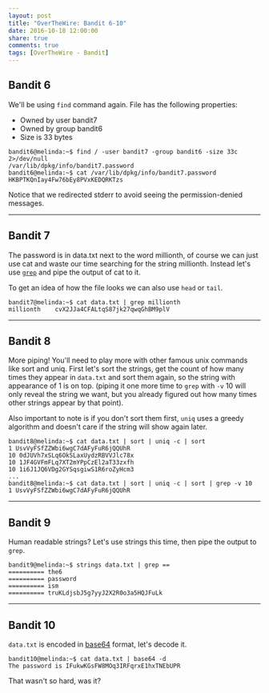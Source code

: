 ```yaml
---
layout: post
title: "OverTheWire: Bandit 6-10"
date: 2016-10-18 12:00:00
share: true
comments: true
tags: [OverTheWire - Bandit]
---
```


## Bandit 6

We'll be using `find` command again. File has the following properties:
* Owned by user bandit7
* Owned by group bandit6
* Size is 33 bytes

```console
bandit6@melinda:~$ find / -user bandit7 -group bandit6 -size 33c 2>/dev/null
/var/lib/dpkg/info/bandit7.password
bandit6@melinda:~$ cat /var/lib/dpkg/info/bandit7.password
HKBPTKQnIay4Fw76bEy8PVxKEDQRKTzs
```

Notice that we redirected stderr to avoid seeing the permission-denied messages.

___________________________________________

## Bandit 7

The password  is in data.txt next to the word millionth, of course we can just use cat and waste our time searching for the string millionth. Instead let's use [`grep`](https://www.gnu.org/software/grep/manual/grep.html) and pipe the output of cat to it.
 
To get an idea of how the file looks we can also use `head` or `tail`.

```console
bandit7@melinda:~$ cat data.txt | grep millionth
millionth    cvX2JJa4CFALtqS87jk27qwqGhBM9plV
```

___________________________________________

## Bandit 8

More piping! You'll need to play more with other famous unix commands like sort and uniq. First let's sort the strings, get the count of how many times they appear in `data.txt` and sort them again, so the string with appearance of 1 is on top. (piping it one more time to `grep` with `-v` 10 will only reveal the string we want, but you already figured out how many times other strings appear by that point).

Also important to note is if you don't sort them first, `uniq` uses a greedy algorithm and doesn't care if the string will show again later. 

```console
bandit8@melinda:~$ cat data.txt | sort | uniq -c | sort
1 UsvVyFSfZZWbi6wgC7dAFyFuR6jQQUhR
10 0dJUVh7xSLq6OkSLaxUydzRBVVJlc78x
10 1JF4GVFmFLq7XT2mYPpCzEl2aT33zxfh
10 1i6J1JQ6VDg2GYSqsgiwS1R6roZyHcm3
...
bandit8@melinda:~$ cat data.txt | sort | uniq -c | sort | grep -v 10
1 UsvVyFSfZZWbi6wgC7dAFyFuR6jQQUhR
```

___________________________________________

## Bandit 9

Human readable strings? Let's use strings this time, then pipe the output to `grep`.

```console
bandit9@melinda:~$ strings data.txt | grep ==
========== the6
========== password
========== ism
========== truKLdjsbJ5g7yyJ2X2R0o3a5HQJFuLk
```

___________________________________________

## Bandit 10

`data.txt` is encoded in [base64](https://en.wikipedia.org/wiki/Base64) format, let's decode it.

```console
bandit10@melinda:~$ cat data.txt | base64 -d
The password is IFukwKGsFW8MOq3IRFqrxE1hxTNEbUPR
```

That wasn't so hard, was it?